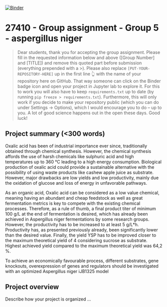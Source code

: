 [![Binder](https://mybinder.org/badge_logo.svg)](https://mybinder.org/v2/gh/27410/[https://github.com/PimLleal/group-5--aspergillus-niger.git]/main)

# 27410 - Group assignment - Group 5 - aspergillus niger

> Dear students, thank you for accepting the group assignment. Please fill in the
> requested information below and above ([Group Number] and [TITLE]) and remove this quoted part before submission (everything prepended with a >).
> Please also replace `[PUT-YOUR-REPOSITORY-HERE]` up in the first line 👆 with the name of your repository here on GitHub.
> That way someone can click on the Binder badge icon and open your project in Jupyter lab to explore it.
> For this to work you will also have to keep `requirements.txt` up to date (by running `pip freeze > requirements.txt`).
> Furthermore, this will only work if you decide to make your repository public (which you can do under Settings -> Options),
> which I would encourage you to do – up to you. A lot of good science happens out in the open these days.
> Good luck!

## Project summary (<300 words)
Oxalic acid has been of industrial importance ever since, traditionally obtained through chemical synthesis. However, the chemical synthesis affords the use of harsh chemicals like sulphuric acid and high temperatures up to 360 °C leading to a high energy consumption. Biological production of oxalic acid could provide a sustainable alternative with the possibility of using waste products like cashew apple juice as substrate. However, major drawbacks are low yields and low productivity, mainly due the oxidation of glucose and loss of energy in unfavorable pathways.

As an organic acid, Oxalic acid can be considered as a low value chemical, meaning having an abundant and cheap feedstock as well as great fermentation metrics is key to compete with the existing chemical processes. Therefore, as a rule of thumb, a final product titer of minimum 100 g/L at the end of fermentation is desired, which has already been achieved in Aspergillus niger fermentations by some research groups. However, the productivity has to be increased to at least 5 g/L*h. Productivity has, as presented previously already, been significantly lower than the desired value. Finally, the yield YSP has to be improved closer to the maximum theoretical yield of 4 considering sucrose as substrate. Highest achieved yield compared to the maximum theoretical yield was 64,2 %.

To achieve an economically favourable process, different substrates, gene knockouts, overexpression of genes and regulators should be investigated with an optimized Aspergillus niger iJB1325 model 

## Project overview
Describe how your project is organized ...

